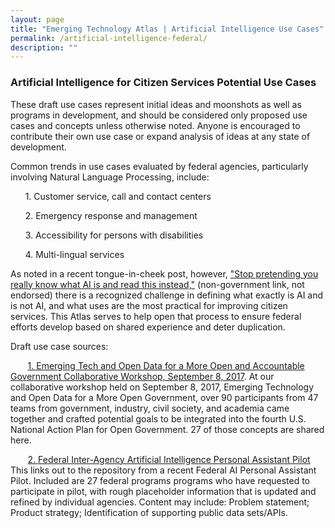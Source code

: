 ```yaml
---
layout: page
title: "Emerging Technology Atlas | Artificial Intelligence Use Cases"
permalink: /artificial-intelligence-federal/
description: ""
---
```


### Artificial Intelligence for Citizen Services Potential Use Cases

<p>These draft use cases represent initial ideas and moonshots as well as programs in development, and should be considered only proposed use cases and concepts unless otherwise noted. Anyone is encouraged to contribute their own use case or expand analysis of ideas at any state of development. </p>

<p> Common trends in use cases evaluated by federal agencies, particularly involving Natural Language Processing, include: 
<p>&nbsp;&nbsp;&nbsp;&nbsp;&nbsp;&nbsp;1. Customer service, call and contact centers
<p>&nbsp;&nbsp;&nbsp;&nbsp;&nbsp;&nbsp;2. Emergency response and management
<p>&nbsp;&nbsp;&nbsp;&nbsp;&nbsp;&nbsp;3. Accessibility for persons with disabilities
<p>&nbsp;&nbsp;&nbsp;&nbsp;&nbsp;&nbsp;4. Multi-lingual services </p>

<p>As noted in a recent tongue-in-cheek post, however, <a href="https://qz.com/1067123/stop-pretending-you-really-know-what-ai-is-and-read-this-instead/"><span>"Stop pretending you really know what AI is and read this instead,"</span></a> (non-government link, not endorsed) there is a recognized challenge in defining what exactly is AI and is not AI, and what uses are the most practical for improving citizen services. This Atlas serves to help open that process to ensure federal efforts develop based on shared experience and deter duplication. </p>

<p> Draft use case sources: 
<p>&nbsp;&nbsp;&nbsp;&nbsp;&nbsp;&nbsp; <a href="https://gsa.github.io/emerging-technology-atlas/workshop/"><span>1. Emerging Tech and Open Data for a More Open and Accountable Government Collaborative Workshop, September 8, 2017</span></a>. At our collaborative workshop held on September 8, 2017, Emerging Technology and Open Data for a More Open Government, over 90 participants from 47 teams from government, industry, civil society, and academia came together and crafted potential goals to be integrated into the fourth U.S. National Action Plan for Open Government. 27 of those concepts are shared here. 
<p>&nbsp;&nbsp;&nbsp;&nbsp;&nbsp;&nbsp; <a href="https://github.com/GSA/AI-Assistant-Pilot/wiki/Participating-Concepts"><span>2. Federal Inter-Agency Artificial Intelligence Personal Assistant Pilot</span></a> This links out to the repository from a recent Federal AI Personal Assistant Pilot. Included are 27 federal programs programs who have requested to participate in pilot, with rough placeholder information that is updated and refined by individual agencies. Content may include: Problem statement; Product strategy; Identification of supporting public data sets/APIs.

